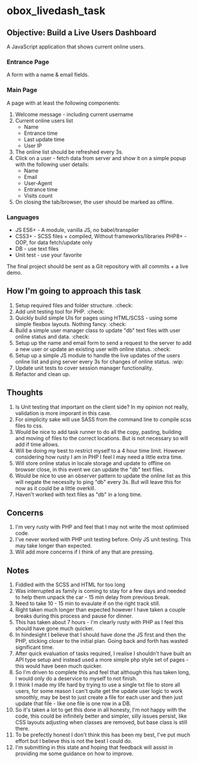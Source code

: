# obox_livedash_task

## Objective: Build a Live Users Dashboard
A JavaScript application that shows current online users. 

### Entrance Page
A form with a name & email fields.

### Main Page
A page with at least the following components:
1. Welcome message - including current username
2. Current online users list
    - Name
    - Entrance time
    - Last update time
    - User IP
3. The online list should be refreshed every 3s.
4. Click on a user - fetch data from server and show it on a simple popup with the following
user details:
    - Name
    - Email
    - User-Agent
    - Entrance time
    - Visits count
5. On closing the tab/browser, the user should be marked as offline. 

### Languages

- JS ES6+ - A module, vanilla JS, no babel/transpiler
- CSS3+ - SCSS files + compiled, Without frameworks/libraries PHP8+ - OOP, for data fetch/update only
- DB - use text files
- Unit test - use your favorite

The final project should be sent as a Git repository with all commits + a live demo.

## How I'm going to approach this task
1. Setup required files and folder structure. :check:
2. Add unit testing tool for PHP. :check:
3. Quickly build simple UIs for pages using HTML/SCSS - using some simple flexbox layouts. Nothing fancy. :check:
4. Build a simple user manager class to update "db" text files with user online status and data. :check:
5. Setup up the name and email form to send a request to the server to add a new user or update an existing user with online status. :check:
6. Setup up a simple JS module to handle the live updates of the users online list and ping server every 3s for changes of online status. :wip:
7. Update unit tests to cover session manager functionality.
8. Refactor and clean up.

## Thoughts
1. Is Unit testing that important on the client side? In my opinion not really, validation is more imporant in this case.
2. For simplicity sake will use SASS from the command line to compile scss files to css.
3. Would be nice to add task runner to do all the copy, pasting, building and moving of files to the correct locations. But is not necessary so will add if time allows.
4. Will be doing my best to restrict myself to a 4 hour time limit. However considering how rusty I am in PHP I feel I may need a little extra time.
5. Will store online status in locale storage and update to offline on browser close, in this event we can update the "db" text files. 
6. Would be nice to use an observer pattern to update the online list as this will negate the necessity to ping "db" every 3s. But will leave this for now as it could be a little overkill.
7. Haven't worked with text files as "db" in a long time. 

## Concerns
1. I'm very rusty with PHP and feel that I may not write the most optimised code.
2. I've never worked with PHP unit testing before. Only JS unit testing. This may take longer than expected. 
3. Will add more concerns if I think of any that are pressing. 


## Notes 
1. Fiddled with the SCSS and HTML for too long
2. Was interrupted as family is coming to stay for a few days and needed to help them unpack the car - 15 min delay from previous break.
3. Need to take 10 - 15 min to evaulate if on the right track still.
4. Right taken much longer than expected however I have taken a couple breaks during this process and pause for dinner.
5. This has taken about 7 hours - I'm clearly rusty with PHP as I feel this should have gone much quicker.
6. In hindesight I believe that I should have done the JS first and then the PHP, sticking closer to the initial plan. Going back and forth has wasted significant time. 
7. After quick evaluation of tasks required, I realise I shouldn't have built an API type setup and instead used a more simple php style set of pages - this would have been much quicker.
8. So I'm driven to complete this and feel that although this has taken long, I would only do a deservice to myself to not finish.
9. I think I made my life hard by trying to use a single txt file to store all users, for some reason I can't quite get the update user logic to work smoothly, may be best to just create a file for each user and then just update that file - like one file is one row in a DB.
10. So it's taken a lot to get this done in all honesty, I'm not happy with the code, this could be infinitely better and simpler, silly issues persist, like CSS layouts adjusting when classes are removed, but base class is still there.
11. To be prefectly honest I don't think this has been my best, I've put much effort but I believe this is not the best I could do. 
12. I'm submitting in this state and hoping that feedback will assist in providing me some guidance on how to improve.